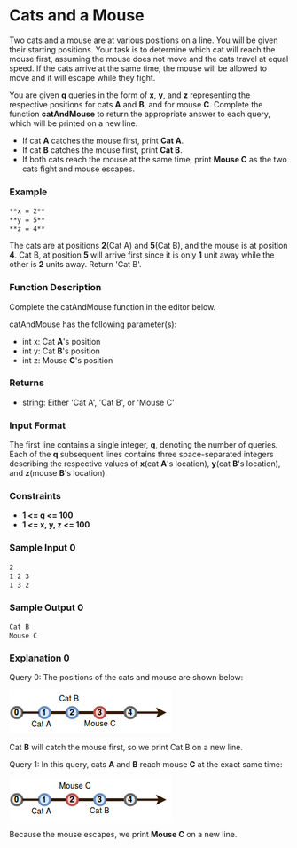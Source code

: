 # Cats and a Mouse

Two cats and a mouse are at various positions on a line. You will be given their starting positions. Your task is to determine which cat will reach the mouse first, assuming the mouse does not move and the cats travel at equal speed. If the cats arrive at the same time, the mouse will be allowed to move and it will escape while they fight.

You are given **q** queries in the form of **x**, **y**, and **z** representing the respective positions for cats **A** and **B**, and for mouse **C**. Complete the function **catAndMouse** to return the appropriate answer to each query, which will be printed on a new line.

- If cat **A** catches the mouse first, print **Cat A**.
- If cat **B** catches the mouse first, print **Cat B**.
- If both cats reach the mouse at the same time, print **Mouse C** as the two cats fight and mouse escapes.

### Example

    **x = 2**
    **y = 5**
    **z = 4**

The cats are at positions **2**(Cat A) and **5**(Cat B), and the mouse is at position **4**. Cat B, at position **5** will arrive first since it is only **1** unit away while the other is **2** units away. Return 'Cat B'.

### Function Description

Complete the catAndMouse function in the editor below.

catAndMouse has the following parameter(s):

- int x: Cat **A**'s position
- int y: Cat **B**'s position
- int z: Mouse **C**'s position

### Returns

- string: Either 'Cat A', 'Cat B', or 'Mouse C'

### Input Format

The first line contains a single integer, **q**, denoting the number of queries.
Each of the **q** subsequent lines contains three space-separated integers describing the respective values of **x**(cat **A**'s location), **y**(cat **B**'s location), and **z**(mouse **B**'s location).

### Constraints

- **1 <= q <= 100**
- **1 <= x, y, z <= 100**

### Sample Input 0

    2
    1 2 3
    1 3 2

### Sample Output 0

    Cat B
    Mouse C

### Explanation 0

Query 0: The positions of the cats and mouse are shown below:

![Alt text](images/1480434477-7418fccf34-cat.png)

Cat **B** will catch the mouse first, so we print Cat B on a new line.

Query 1: In this query, cats **A** and **B** reach mouse **C** at the exact same time:

![Alt text](images/1480434557-601bef86ba-cat1.png)

Because the mouse escapes, we print **Mouse C** on a new line.
